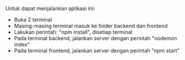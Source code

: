 Untuk dapat menjalankan aplikasi ini:
- Buka 2 terminal
- Masing-masing terminal masuk ke folder backend dan frontend
- Lakukan perintah: "npm install", disetiap terminal
- Pada terminal backend, jalankan server dengan perintah "nodemon index"
- Pada terminal frontend, jalankan server dengan perintah "npm start"